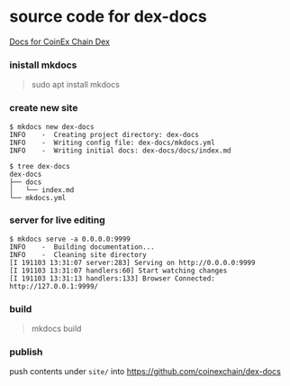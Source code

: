 # source code for dex-docs
[Docs for CoinEx Chain Dex](https://coinexchain.github.io/dex-docs/index.html)

### inistall mkdocs
> sudo apt install mkdocs

### create new site
```
$ mkdocs new dex-docs
INFO    -  Creating project directory: dex-docs
INFO    -  Writing config file: dex-docs/mkdocs.yml
INFO    -  Writing initial docs: dex-docs/docs/index.md

$ tree dex-docs
dex-docs
├── docs
│   └── index.md
└── mkdocs.yml
```

### server for live editing
```
$ mkdocs serve -a 0.0.0.0:9999
INFO    -  Building documentation...
INFO    -  Cleaning site directory
[I 191103 13:31:07 server:283] Serving on http://0.0.0.0:9999
[I 191103 13:31:07 handlers:60] Start watching changes
[I 191103 13:31:13 handlers:133] Browser Connected: http://127.0.0.1:9999/
```

### build
> mkdocs build

### publish
push contents under `site/` into https://github.com/coinexchain/dex-docs
